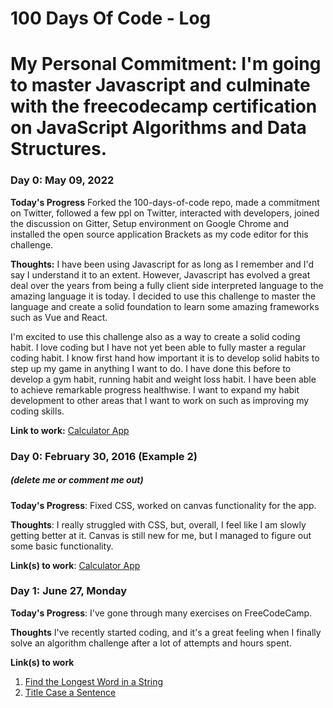 # 100 Days Of Code - Log
# My Personal Commitment: I'm going to master Javascript and culminate with the freecodecamp certification on JavaScript Algorithms and Data Structures. 


### Day 0: May 09, 2022 

**Today's Progress** 
Forked the 100-days-of-code repo, made a commitment on Twitter, followed a few ppl on Twitter, interacted with developers, joined the discussion on Gitter, Setup environment on Google Chrome and installed the open source application Brackets as my code editor for this challenge. 

**Thoughts:** 
I have been using Javascript for as long as I remember and I'd say I understand it to an extent. However, Javascript has evolved a great deal over the years from being a fully client side interpreted language to the amazing language it is today. I decided to use this challenge to master the language and create a solid foundation to learn some amazing frameworks such as Vue and React. 

I'm excited to use this challenge also as a way to create a solid coding habit. I love coding but I have not yet been able to fully master a regular coding habit. I know first hand how important it is to develop solid habits to step up my game in anything I want to do. I have done this before to develop a gym habit, running habit and weight loss habit. I have been able to achieve remarkable progress healthwise. I want to expand my habit development to other areas that I want to work on such as improving my coding skills.


**Link to work:** [Calculator App](http://www.example.com)

### Day 0: February 30, 2016 (Example 2)
##### (delete me or comment me out)

**Today's Progress**: Fixed CSS, worked on canvas functionality for the app.

**Thoughts**: I really struggled with CSS, but, overall, I feel like I am slowly getting better at it. Canvas is still new for me, but I managed to figure out some basic functionality.

**Link(s) to work**: [Calculator App](http://www.example.com)


### Day 1: June 27, Monday

**Today's Progress**: I've gone through many exercises on FreeCodeCamp.

**Thoughts** I've recently started coding, and it's a great feeling when I finally solve an algorithm challenge after a lot of attempts and hours spent.

**Link(s) to work**
1. [Find the Longest Word in a String](https://www.freecodecamp.com/challenges/find-the-longest-word-in-a-string)
2. [Title Case a Sentence](https://www.freecodecamp.com/challenges/title-case-a-sentence)
